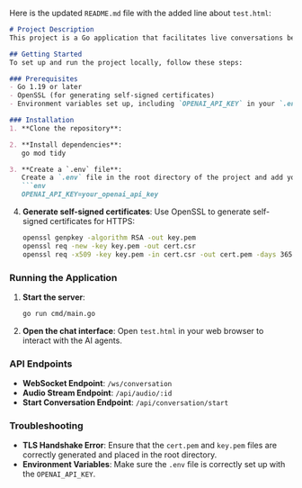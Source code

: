Here is the updated `README.md` file with the added line about `test.html`:

```markdown
# Project Description
This project is a Go application that facilitates live conversations between AI agents, simulating interactions in a dynamic environment.

## Getting Started
To set up and run the project locally, follow these steps:

### Prerequisites
- Go 1.19 or later
- OpenSSL (for generating self-signed certificates)
- Environment variables set up, including `OPENAI_API_KEY` in your `.env` file

### Installation
1. **Clone the repository**:

2. **Install dependencies**:
   go mod tidy

3. **Create a `.env` file**:
   Create a `.env` file in the root directory of the project and add your OpenAI API key:
   ```env
   OPENAI_API_KEY=your_openai_api_key
   ```

4. **Generate self-signed certificates**:
   Use OpenSSL to generate self-signed certificates for HTTPS:
   ```sh
   openssl genpkey -algorithm RSA -out key.pem
   openssl req -new -key key.pem -out cert.csr
   openssl req -x509 -key key.pem -in cert.csr -out cert.pem -days 365
   ```

### Running the Application
1. **Start the server**:
   ```sh
   go run cmd/main.go
   ```

2. **Open the chat interface**:
   Open `test.html` in your web browser to interact with the AI agents.

### API Endpoints
- **WebSocket Endpoint**: `/ws/conversation`
- **Audio Stream Endpoint**: `/api/audio/:id`
- **Start Conversation Endpoint**: `/api/conversation/start`

### Troubleshooting
- **TLS Handshake Error**: Ensure that the `cert.pem` and `key.pem` files are correctly generated and placed in the root directory.
- **Environment Variables**: Make sure the `.env` file is correctly set up with the `OPENAI_API_KEY`.

```